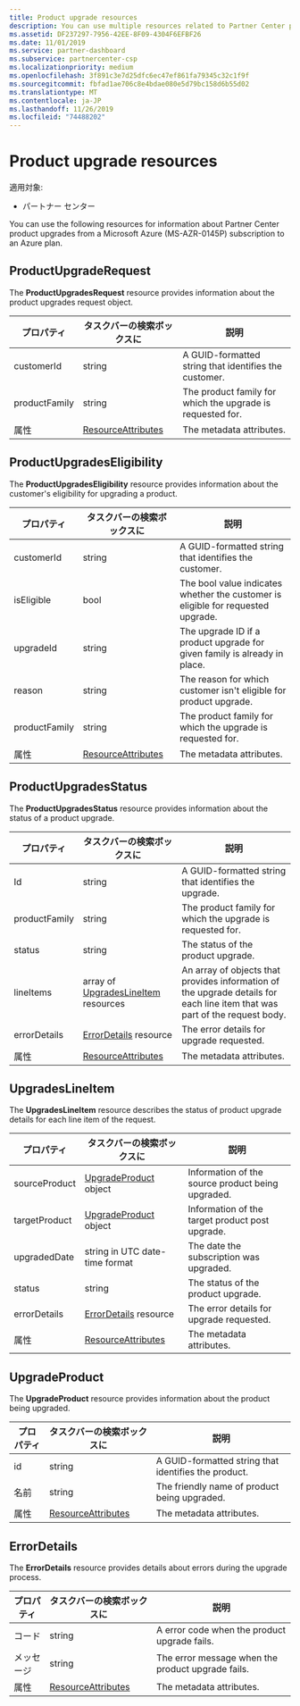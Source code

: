 ```yaml
---
title: Product upgrade resources
description: You can use multiple resources related to Partner Center product upgrades to an Azure plan. These include ProductUpgradeRequest, ProductUpgradesEligibility, ProductUpgradesStatus, UpgradesLineItem, UpgradeProduct and ErrorDetails.
ms.assetid: DF237297-7956-42EE-8F09-4304F6EFBF26
ms.date: 11/01/2019
ms.service: partner-dashboard
ms.subservice: partnercenter-csp
ms.localizationpriority: medium
ms.openlocfilehash: 3f891c3e7d25dfc6ec47ef861fa79345c32c1f9f
ms.sourcegitcommit: fbfad1ae706c8e4bdae080e5d79bc158d6b55d02
ms.translationtype: MT
ms.contentlocale: ja-JP
ms.lasthandoff: 11/26/2019
ms.locfileid: "74488202"
---
```

# <a name="product-upgrade-resources"></a>Product upgrade resources

適用対象:

- パートナー センター

You can use the following resources for information about Partner Center product upgrades from a Microsoft Azure (MS-AZR-0145P) subscription to an Azure plan.

## <a name="productupgraderequest"></a>ProductUpgradeRequest

The **ProductUpgradesRequest** resource provides information about the product upgrades request object.

| プロパティ | タスクバーの検索ボックスに | 説明 |
|----------------------|----------------------------------------------|----------------------------------------------------------------|
| customerId           | string                                       | A GUID-formatted string that identifies the customer. |
| productFamily        | string                                       | The product family for which the upgrade is requested for. |
| 属性           | [ResourceAttributes](utility-resources.md#resourceattributes) | The metadata attributes. |

## <a name="productupgradeseligibility"></a>ProductUpgradesEligibility

The **ProductUpgradesEligibility** resource provides information about the customer's eligibility for upgrading a product.

| プロパティ | タスクバーの検索ボックスに | 説明 |
|----------------------|--------------------------------------------- |----------------------------------------------------------------|
| customerId           | string                                       | A GUID-formatted string that identifies the customer. |          | productFamily        | string                                       | The product family for which the upgrade is requested for. |
| isEligible           | bool                                         | The bool value indicates whether the customer is eligible for requested upgrade. |
| upgradeId            | string                                       | The upgrade ID if a product upgrade for given family is already in place. |
| reason               | string                                       | The reason for which customer isn't eligible for product upgrade. |
| productFamily        | string                                       | The product family for which the upgrade is requested for. |
| 属性           | [ResourceAttributes](utility-resources.md#resourceattributes) | The metadata attributes.  

## <a name="productupgradesstatus"></a>ProductUpgradesStatus

The **ProductUpgradesStatus** resource provides information about the status of a product upgrade.

| プロパティ | タスクバーの検索ボックスに | 説明 |
|---------------------|----------------------------------------------------------------|-----------------------------------------------|
| Id                  | string                                                         | A GUID-formatted string that identifies the upgrade. |
| productFamily       | string                                                         | The product family for which the upgrade is requested for.
| status              | string                                                         | The status of the product upgrade.
| lineItems           | array of [UpgradesLineItem](#upgradeslineitem) resources       | An array of objects that provides information of the upgrade details for each line item that was part of the request body.
| errorDetails        | [ErrorDetails](#errordetails) resource                         | The error details for upgrade requested.
| 属性          | [ResourceAttributes](utility-resources.md#resourceattributes)  | The metadata attributes. |

## <a name="upgradeslineitem"></a>UpgradesLineItem

The **UpgradesLineItem** resource describes the status of product upgrade details for each line item of the request.

| プロパティ | タスクバーの検索ボックスに | 説明 |
|-----------------|-----------------------------------------------------|--------------------------------------------------------------|
| sourceProduct   | [UpgradeProduct](#upgradeproduct) object            | Information of the source product being upgraded. |
| targetProduct   | [UpgradeProduct](#upgradeproduct) object            | Information of the target product post upgrade. |
| upgradedDate    | string in UTC date-time format                      | The date the subscription was upgraded. |
| status          | string                                              | The status of the product upgrade. |
| errorDetails    | [ErrorDetails](#errordetails) resource              | The error details for upgrade requested. |
| 属性      | [ResourceAttributes](utility-resources.md#resourceattributes) | The metadata attributes.  |

## <a name="upgradeproduct"></a>UpgradeProduct

The **UpgradeProduct** resource provides information about the product being upgraded.

| プロパティ | タスクバーの検索ボックスに |説明 |
|----------------------|----------------------------------------------|----------------------------------------------------------------|
| id                   | string                                       | A GUID-formatted string that identifies the product. |
| 名前                 | string                                       | The friendly name of product being upgraded. |  
| 属性           | [ResourceAttributes](utility-resources.md#resourceattributes) | The metadata attributes. |

## <a name="errordetails"></a>ErrorDetails

The **ErrorDetails** resource provides details about errors during the upgrade process.

| プロパティ | タスクバーの検索ボックスに | 説明 |
|-------------------------|----------------------------------------------|-------------------------------------------------------------|
| コード                    | string                                       | A error code when the product upgrade fails. |
| メッセージ                 | string                                       | The error message when the product upgrade fails. |
| 属性              | [ResourceAttributes](utility-resources.md#resourceattributes) | The metadata attributes. |
